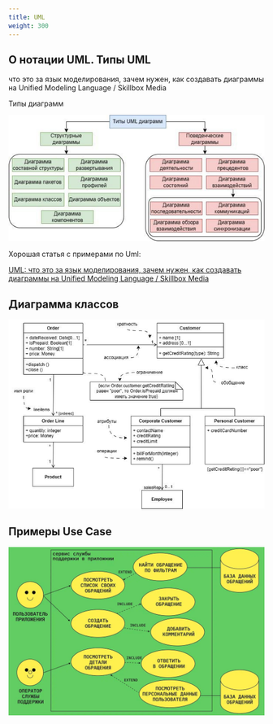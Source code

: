 ```yaml
---
title: UML
weight: 300
---
```


## О нотации UML. Типы UML

что это за язык моделирования, зачем нужен, как создавать диаграммы на Unified Modeling Language / Skillbox Media

Типы диаграмм

![alt text](image.png)

Хорошая статья с примерами по Uml:

[UML: что это за язык моделирования, зачем нужен, как создавать диаграммы на Unified Modeling Language / Skillbox Media](https://skillbox.ru/media/code/yazyk-uml-chto-eto-takoe-i-zachem-on-nuzhen/)


## Диаграмма классов

![alt text](image-1.png)




## Примеры Use Case

![alt text](image3.png)
